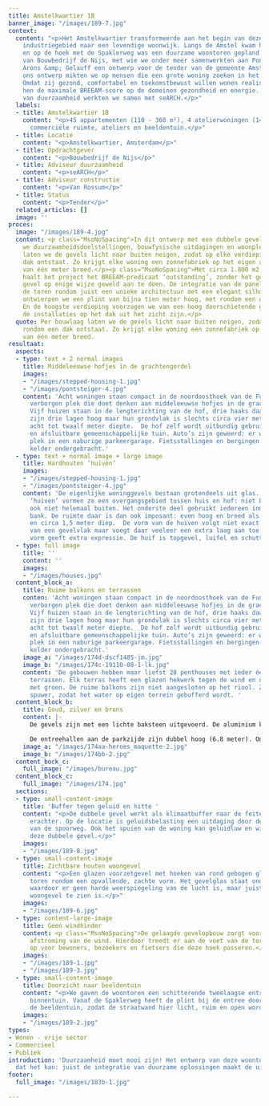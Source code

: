 ```yaml
---
title: Amstelkwartier 1B
banner_image: "/images/189-7.jpg"
context:
  content: "<p>Het Amstelkwartier transformeerde aan het begin van deze eeuw van saai
    industriegebied naar een levendige woonwijk. Langs de Amstel kwam het park Somerlust,
    en op de hoek met de Spaklerweg was een duurzame woontoren gepland. Op verzoek
    van Bouwbedrijf de Nijs, met wie we onder meer samenwerkten aan Pontsteiger, maakte
    Arons &amp; Gelauff een ontwerp voor de tender van de gemeente Amsterdam.</p><p>Met
    ons ontwerp mikten we op mensen die een grote woning zoeken in het luxe segment.
    Omdat zij gezond, comfortabel en toekomstbewust willen wonen realiseren we voor
    hen de maximale BREEAM-score op de domeinen gezondheid en energie. Op het gebied
    van duurzaamheid werkten we samen met seARCH.</p>"
  labels:
  - title: Amstelkwartier 1B
    content: "<p>45 appartementen (110 - 360 m²), 4 atelierwoningen (140 m²), parkeerplaatsen,
      commerciële ruimte, ateliers en beeldentuin.</p>"
  - title: Locatie
    content: "<p>Amstelkwartier, Amsterdam</p>"
  - title: Opdrachtgever
    content: "<p>Bouwbedrijf de Nijs</p>"
  - title: Adviseur duurzaamheid
    content: "<p>seARCH</p>"
  - title: Adviseur constructie
    content: "<p>Van Rossum</p>"
  - title: Status
    content: "<p>Tender</p>"
  related_articles: []
  image: ''
proces:
  image: "/images/189-4.jpg"
  content: <p class="MsoNoSpacing">In dit ontwerp met een dubbele gevel integreerden
    we duurzaamheidsdoelstellingen, bouwfysische uitdagingen en woonplezier. Per bouwlaag
    laten we de gevels licht naar buiten neigen, zodat op elke verdieping rondom een
    dak ontstaat. Zo krijgt elke woning een zonnefabriek op het eigen appartementsdak
    van één meter breed.</p><p class="MsoNoSpacing">Met circa 1.800 m2 aan PV-panelen
    haalt het project het BREEAM-predicaat ‘outstanding’, zonder het gebouw of de
    gevel op enige wijze geweld aan te doen. De integratie van de panelen verleent
    de toren rondom juist een unieke architectuur met een elegant silhouet. Verder
    ontwierpen we een plint van bijna tien meter hoog, met rondom een open karakter.
    En de hoogste verdieping voorzagen we van een hoog doorschietende gevel, zodat
    de installaties op het dak uit het zicht zijn.</p>
  quote: Per bouwlaag laten we de gevels licht naar buiten neigen, zodat op elke verdieping
    rondom een dak ontstaat. Zo krijgt elke woning een zonnefabriek op het eigen appartementsdak
    van één meter breed.
resultaat:
  aspects:
  - type: text + 2 normal images
    title: Middeleeuwse hofjes in de grachtengordel
    images:
    - "/images/stepped-housing-1.jpg"
    - "/images/pontsteiger-4.jpg"
    content: 'Acht woningen staan compact in de noordoosthoek van de Funenhof: een
      verborgen plek die doet denken aan middeleeuwse hofjes in de grachtengordel.
      Vijf huizen staan in de lengterichting van de hof, drie haaks daarop. Alle woningen
      zijn drie lagen hoog maar hun grondvlak is slechts circa vier meter breed, bij
      acht tot twaalf meter diepte.  De hof zelf wordt uitbundig gebruikt, als veilige
      en afsluitbare gemeenschappelijke tuin. Auto’s zijn geweerd: er was voldoende
      plek in een naburige parkeergarage. Fietsstallingen en bergingen zijn in een
      kelder ondergebracht.'
  - type: text + normal image + large image
    title: Hardhouten ‘huiven’
    images:
    - "/images/stepped-housing-1.jpg"
    - "/images/pontsteiger-4.jpg"
    content: 'De eigenlijke woninggevels bestaan grotendeels uit glas. De hardhouten
      ‘huiven’ vormen ze een overgangsgebied tussen huis en hof: niet binnen maar
      ook niet helemaal buiten. Het onderste deel gebruikt iedereen inmiddels als
      bank. De ruimte daar is dan ook imposant: even hoog en breed als de huizen,
      en circa 1,5 meter diep.  De vorm van de huiven volgt niet exact de contouren
      van een gevelvlak maar voegt daar veeleer een extra laag aan toe. Die eigen
      vorm geeft extra expressie. De huif is topgevel, luifel en schutting ineen.'
  - type: full image
    title: ''
    content: ''
    images:
    - "/images/houses.jpg"
  content_block_a:
    title: Ruime balkons en terrassen
    conten: 'Acht woningen staan compact in de noordoosthoek van de Funenhof: een
      verborgen plek die doet denken aan middeleeuwse hofjes in de grachtengordel.
      Vijf huizen staan in de lengterichting van de hof, drie haaks daarop. Alle woningen
      zijn drie lagen hoog maar hun grondvlak is slechts circa vier meter breed, bij
      acht tot twaalf meter diepte.  De hof zelf wordt uitbundig gebruikt, als veilige
      en afsluitbare gemeenschappelijke tuin. Auto’s zijn geweerd: er was voldoende
      plek in een naburige parkeergarage. Fietsstallingen en bergingen zijn in een
      kelder ondergebracht.'
    image_a: "/images/174d-dscf1485-jm.jpg"
    image_b: "/images/174c-19110-08-1-lk.jpg"
    content: 'De gebouwen hebben maar liefst 28 penthouses met ieder één of meerdere
      terrassen. Elk terras heeft een glazen hekwerk tegen de wind en daarbuiten bakken
      met groen. De ruime balkons zijn niet aangesloten op het riool. Ze hebben een
      spuwer, zodat het water op eigen terrein gebufferd wordt. '
  content_block_b:
    title: Goud, zilver en brons
    content: |-
      De gevels zijn met een lichte baksteen uitgevoerd. De aluminium kozijnen zijn aan één zijde voorzien van een strook koper, brons of zink, wat de gebouwen verschillende kleuraccenten geeft. De referentie naar het goud, zilver en brons van sporthelden was een gelukkig toeval.

      De entreehallen aan de parkzijde zijn dubbel hoog (6.8 meter). Onder de gebouwen bevindt zich een grote parkeerkelder voor 112 auto’s, maar ook voor 640 fietsen.
    image_a: "/images/174aa-heroes_maquette-2.jpg"
    image_b: "/images/174bb-2.jpg"
  content_bock_c:
    full_image: "/images/bureau.jpg"
  content_block_c:
    full_image: "/images/174.jpg"
  sections:
  - type: small-content-image
    title: 'Buffer tegen geluid en hitte '
    content: "<p>De dubbele gevel werkt als klimaatbuffer naar de feitelijke woongevel
      erachter. Op de locatie is geluidsbelasting een uitdaging door de nabijheid
      van de spoorweg. Ook het spuien van de woning kan geluidluw en windluw achter
      deze dubbele gevel.</p>"
    images:
    - "/images/189-8.jpg"
  - type: small-content-image
    title: Zichtbare houten woongevel
    content: "<p>Een glazen voorzetgevel met hoeken van rond gebogen glas geeft de
      toren rondom een opvallende, zachte vorm. Het gevelglas staat onder een hoek,
      waardoor er geen harde weerspiegeling van de lucht is, maar juist de houten
      woongevel te zien is.</p>"
    images:
    - "/images/189-6.jpg"
  - type: content-large-image
    title: Geen windhinder
    content: <p class="MsoNoSpacing">De gelaagde gevelopbouw zorgt voor een horizontale
      afstroming van de wind. Hierdoor treedt er aan de voet van de toren geen windhinder
      op voor bewoners, bezoekers en fietsers die deze hoek passeren.</p>
    images:
    - "/images/189-1.jpg"
    - "/images/189-3.jpg"
  - type: small-content-image
    title: Doorzicht naar beeldentuin
    content: "<p>We gaven de woontoren een schitterende tweelaagse entreehal aan de
      binnentuin. Vanaf de Spaklerweg heeft de plint bij de entree doorzicht naar
      de beeldentuin, zodat de straatwand hier licht, ruim en open wordt.</p>"
    images:
    - "/images/189-2.jpg"
types:
- Wonen - vrije sector
- Commercieel
- Publiek
introduction: 'Duurzaamheid moet mooi zijn! Het ontwerp van deze woontoren laat zien
  dat het kan: juist de integratie van duurzame oplossingen maakt de uitstraling uniek.'
footer:
  full_image: "/images/183b-1.jpg"

---
```


